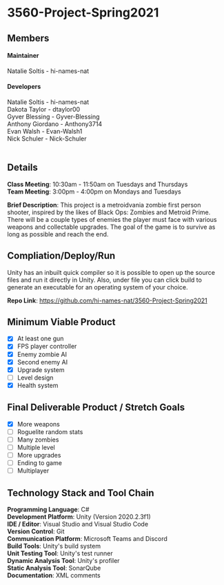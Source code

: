# 3560-Project-Spring2021

## Members
#### Maintainer
Natalie Soltis - hi-names-nat <br>

#### Developers
Natalie Soltis - hi-names-nat <br>
Dakota Taylor - dtaylor00 <br>
Gyver Blessing - Gyver-Blessing <br>
Anthony Giordano - Anthony3714 <br>
Evan Walsh - Evan-Walsh1 <br>
Nick Schuler - Nick-Schuler <br>
<br>

## Details
**Class Meeting**: 10:30am - 11:50am on Tuesdays and Thursdays <br>
**Team Meeting**: 3:00pm - 4:00pm on Mondays and Tuesdays <br>

**Brief Description**: This project is a metroidvania zombie first person shooter, inspired by the likes of Black Ops: Zombies and Metroid Prime. There will be a couple types of enemies the player must face with various weapons and collectable upgrades. The goal of the game is to survive as long as possible and reach the end.

## Compliation/Deploy/Run
Unity has an inbuilt quick compiler so it is possible to open up the source files and run it directly in Unity. Also, under file you can click build to generate an executable for an operating system of your choice.

**Repo Link**: https://github.com/hi-names-nat/3560-Project-Spring2021

## Minimum Viable Product
 - [x] At least one gun
 - [x] FPS player controller
 - [x] Enemy zombie AI
 - [x] Second enemy AI 
 - [x] Upgrade system
 - [ ] Level design
 - [x] Health system

## Final Deliverable Product / Stretch Goals
 - [x] More weapons
 - [ ] Roguelite random stats
 - [ ] Many zombies
 - [ ] Multiple level
 - [ ] More upgrades
 - [ ] Ending to game
 - [ ] Multiplayer

## Technology Stack and Tool Chain
**Programming Language**: C# <br>
**Development Platform**: Unity (Version 2020.2.3f1) <br>
**IDE / Editor**: Visual Studio and Visual Studio Code <br>
**Version Control**: Git <br>
**Communication Platform**: Microsoft Teams and Discord <br>
**Build Tools**: Unity's build system <br>
**Unit Testing Tool**: Unity's test runner <br>
**Dynamic Analysis Tool**: Unity's profiler <br>
**Static Analysis Tool**: SonarQube <br>
**Documentation**: XML comments <br>
